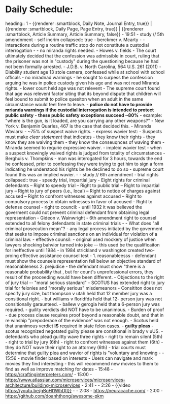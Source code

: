 # Daily Schedule:
heading:: 1
	- {{renderer :smartblock, Daily Note, Journal Entry, true}} | {{renderer :smartblock, Daily Page, Page Entry, true}} | {{renderer :smartblock, Article Summary, Article Summary, false}}
	- 19:51
		- study // 5th amendnment - self incrim
		  collapsed:: true
			- berckmer v. Mcarty -
				- interactions during a routine traffic stop do not constitute a custodial interrogation -
				- no miranda rights needed.
			- Howes v. fields
				- The court ultimately decided that the confession was admissible in court, ruling that the prisoner was not in "custody" during the questioning because he had not been formally arrested.
			- J.D.B. v. North Carolina, 564 U.S. 261 (2011)
				- Diability student age 13 stole camera, confessed while at school with school officals
					- no miradnad warnings
				- he sought to surpess the confession arguing he was in police custody given his age and was not read Miranda rights.
					- lower court held age was not relevent
				- The supreme court found that age was relevent factor siting that its beyond dispute that children will feel bound to submit to police quesiton when an adult in the same circumstance would feel free to leave.
			- **police do not have to provide mrianda warnings if the custodial interrogation is intended to protect public safety**
			- **these public safety exceptions succeed ~80%**
				- example: "where is the gun, is it loaded, are you carrying any other weapons?"
				- New York v. Benjamin Quarles, 467 is the case that decided this.
			- Miranda Waviars:
				- ~75% of suspect waive rights.
				- express wavier test:
					- Suspects must make *clear statement* that indicates
						- they know their rights
						- they know they are waiving them
						- they know the conseuqnces of waving them
						- Miranda seemed to requrie expressive waiver.
					- impleid wavier test
						- when a suspect knowingly waived rights is judged from totality of circumstances
						- Berghuis v. Thompkins
							- man was interogated for 3 hours, towards the end he confessed, prior to confessing they were trying to get him to sign a form indicating he understood his rights be he declined to do so
							- supreme court found this was an implied wavier.
				-
		- study // 6th amendment -  trial rights
		  collapsed:: true
			- speedy trial, impartial jury
			- Eight rights for criminal defendants – Right to speedy trial – Right to public trial – Right to impartial jury – Right to jury of peers (i.e., local) – Right to notice of charges against accused – Right to confront witnesses against accused – Right to compulsory process to obtain witnesses in favor of accused – Right to defense counsel
			- right to council:
				- until 1932 it was believed the goverment could not prevent criminal defendant from obtaining legal representation
			- Gideon v. Wainwright - 6th amendment right to counsel extended to all felony defendants in state criminal trials
			-
			- What does "all criminal prosecution mean"?
				- any legal process initiated by the goverment that seeks to impose criminal sanctions on an individual for violation of a criminal law.
			- effective counsil:
				- original used mockery of justice when lawyers shocking bahvior turned into joke -- this used be the qualificaiton for ineffective until 1984
				- in 1984 strickland v washington created two-proing effective assistance counsel test
					- 1. reasonableesss - defendant must show the counsels representation fell below an objective standard of reasonableness
					  2. prejudice - the defendant must show "there is a reasonable probability that , but for count's unprofessional errors, they result of the proceeding would have been different.
			- Objections to the right of jury trial  -- "moral serious standard"
				- SCOTUS has extended right to jury trial for felonies and "morally serious" misdemeanors
			- Consititon does not specify jury size, but thompson v utah held that 12 member jury was  a consitional right.
				- but williams v floridfda held that 12- person jury was not consitionally garaunteed.
			- ballew v gerogia held that a 6-person jury was required.
			- guility verdicts did NOT have to be unanimous.
			- Burden of proof
				- due process clause requires proof beyond a reasonable doubt, and that in re winship "prepoderace of the evidence" was not enough.
			- Scotus held that unanimous verdict **IS** required in state felon cases.
			- **guilty pleas**
				- scotus recognized negotated guilty please are consitional in brady v uUS.
				- defendants who plead guiltty wave three rights
					- right to remain silent (5th)
					- right to trial by jury (6th)
					- right to confront witnesses against them (6th)
						- they do NOT wave their right to an attorney (6th)
				- trial courts must determine that guilty plea and wavior of rights is "voluntary and knowing
			-
	- 15:56
		- movie finder based on interests
			- Users can navigate and mark movies they find interesting
			- this will recommend new movies to them to find as well as improve matching for dates
	- 15:48
		- https://craftinginterpreters.com/
	- 15:00
		- https://www.atlassian.com/microservices/microservices-architecture/building-microservices
	- 2:41
		-
	- 2:26
		- {{video https://youtu.be/gBoHI1WhDtI}}
		-
	- 2:08
		- https://neuracache.com/
	- 2:00
		- https://github.com/doanhthong/awesome-pkm